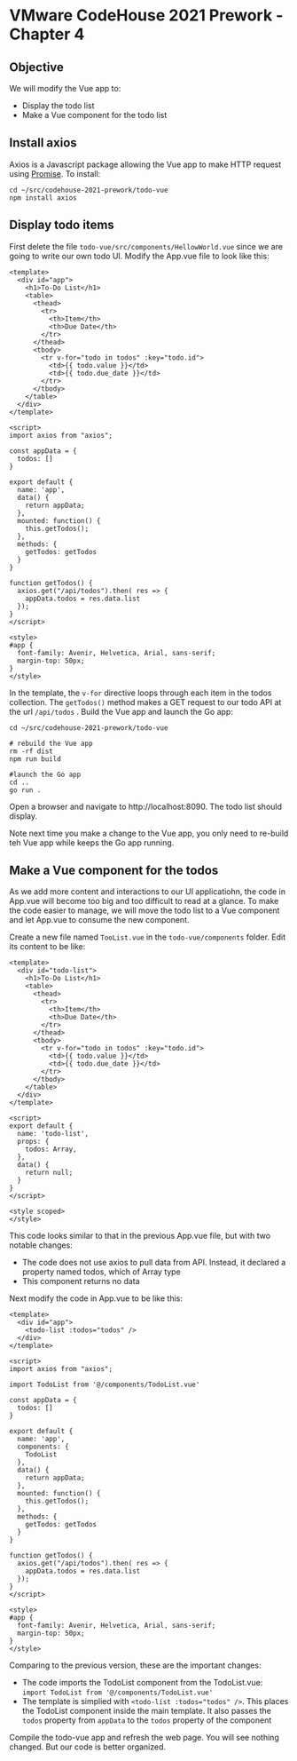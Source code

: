 # VMware CodeHouse 2021 Prework - Chapter 4

## Objective
We will modify the Vue app to:
- Display the todo list
- Make a Vue component for the todo list


## Install axios
Axios is a Javascript package allowing the Vue app to make HTTP request using [Promise](https://developer.mozilla.org/en-US/docs/Web/JavaScript/Reference/Global_Objects/Promise). To install:
```
cd ~/src/codehouse-2021-prework/todo-vue
npm install axios
```

## Display todo items
First delete the file `todo-vue/src/components/HellowWorld.vue` since we are going to write our own todo UI. Modify the App.vue file to look like this:

```
<template>
  <div id="app">
    <h1>To-Do List</h1>
    <table>
      <thead>
        <tr>
          <th>Item</th>
          <th>Due Date</th>
        </tr>
      </thead>
      <tbody>
        <tr v-for="todo in todos" :key="todo.id">
          <td>{{ todo.value }}</td>
          <td>{{ todo.due_date }}</td>
        </tr>
      </tbody>
    </table>
  </div>
</template>

<script>
import axios from "axios";

const appData = {
  todos: []
}

export default {
  name: 'app',
  data() {
    return appData;
  },
  mounted: function() {
    this.getTodos();
  },
  methods: {
    getTodos: getTodos
  }
}

function getTodos() {
  axios.get("/api/todos").then( res => {
    appData.todos = res.data.list
  });
}
</script>

<style>
#app {
  font-family: Avenir, Helvetica, Arial, sans-serif;
  margin-top: 50px;
}
</style>
```

In the template, the `v-for` directive loops through each item in the todos collection. The `getTodos()` method makes a GET request to our todo API at the url `/api/todos` . Build the Vue app and launch the Go app:

```
cd ~/src/codehouse-2021-prework/todo-vue

# rebuild the Vue app
rm -rf dist
npm run build

#launch the Go app
cd ..
go run .
```
Open a browser and navigate to http://localhost:8090. The todo list should display.

Note next time you make a change to the Vue app, you only need to re-build teh Vue app while keeps the Go app running.

## Make a Vue component for the todos
As we add more content and interactions to our UI applicatiohn, the code in App.vue will become too big and too difficult to read at a glance. To make the code easier to manage, we will move the todo list to a Vue component and let App.vue to consume the new component.

Create a new file named `TooList.vue` in the `todo-vue/components` folder. Edit its content to be like:

```
<template>
  <div id="todo-list">
    <h1>To-Do List</h1>
    <table>
      <thead>
        <tr>
          <th>Item</th>
          <th>Due Date</th>
        </tr>
      </thead>
      <tbody>
        <tr v-for="todo in todos" :key="todo.id">
          <td>{{ todo.value }}</td>
          <td>{{ todo.due_date }}</td>
        </tr>
      </tbody>
    </table>
  </div>
</template>

<script>
export default {
  name: 'todo-list',
  props: {
    todos: Array,
  },
  data() {
    return null;
  }
}
</script>

<style scoped>
</style>
```


This code looks similar to that in the previous App.vue file, but with two notable changes:
- The code does not use axios to pull data from API. Instead, it declared a property named todos, which of Array type
- This component returns no data

Next modify the code in App.vue to be like this:

```
<template>
  <div id="app">
    <todo-list :todos="todos" />
  </div>
</template>

<script>
import axios from "axios";

import TodoList from '@/components/TodoList.vue'

const appData = {
  todos: []
}
  
export default {
  name: 'app',
  components: {
    TodoList
  },
  data() {
    return appData;
  },
  mounted: function() {
    this.getTodos();
  },
  methods: {
    getTodos: getTodos
  }
}

function getTodos() {
  axios.get("/api/todos").then( res => {
    appData.todos = res.data.list
  });
}
</script>

<style>
#app {
  font-family: Avenir, Helvetica, Arial, sans-serif;
  margin-top: 50px;
}
</style>

```  

Comparing to the previous version, these are the important changes:
- The code imports the TodoList component from the TodoList.vue: `import TodoList from '@/components/TodoList.vue'`
- The template is simplied with `<todo-list :todos="todos" />`. This places the TodoList component inside the main template. It also passes the `todos` property from `appData` to the `todos` property of the component

Compile the todo-vue app and refresh the web page. You will see nothing changed. But our code is better organized.